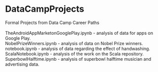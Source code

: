 # DataCampProjects
Formal Projects from Data Camp Career Paths<br>
<br>
TheAndroidAppMarketonGooglePlay.ipynb - analysis of data for apps on Google Play. <br>
NobelPrizeWinners.ipynb - analysis of data on Nobel Prize winners. <br>
notebook.ipynb - analysis of data regarding the effect of handwashing. <br>
ScalaNotebook.ipynb - analysis of the work on the Scala repository.  <br>
SuperbowlHalftime.ipynb - analysis of superbowl halftime musician and advertising data. <br>

